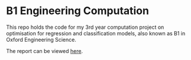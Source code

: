 # B1 Engineering Computation

This repo holds the code for my 3rd year computation project on optimisation for regression and classification models, also known as B1 in Oxford Engineering Science.

The report can be viewed <a href="report/B1-Project-Report.pdf">here</a>.
